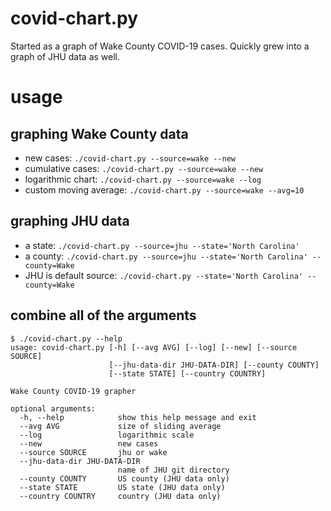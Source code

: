 # covid-chart.py
Started as a graph of Wake County COVID-19 cases.
Quickly grew into a graph of JHU data as well.

# usage

## graphing Wake County data

* new cases: `./covid-chart.py --source=wake --new`
* cumulative cases: `./covid-chart.py --source=wake --new`
* logarithmic chart: `./covid-chart.py --source=wake --log`
* custom moving average: `./covid-chart.py --source=wake --avg=10`

## graphing JHU data

* a state: `./covid-chart.py --source=jhu --state='North Carolina'`
* a county: `./covid-chart.py --source=jhu --state='North Carolina' --county=Wake`
* JHU is default source: `./covid-chart.py --state='North Carolina' --county=Wake`

## combine all of the arguments

    $ ./covid-chart.py --help
    usage: covid-chart.py [-h] [--avg AVG] [--log] [--new] [--source SOURCE]
                          [--jhu-data-dir JHU-DATA-DIR] [--county COUNTY]
                          [--state STATE] [--country COUNTRY]

    Wake County COVID-19 grapher

    optional arguments:
      -h, --help            show this help message and exit
      --avg AVG             size of sliding average
      --log                 logarithmic scale
      --new                 new cases
      --source SOURCE       jhu or wake
      --jhu-data-dir JHU-DATA-DIR
                            name of JHU git directory
      --county COUNTY       US county (JHU data only)
      --state STATE         US state (JHU data only)
      --country COUNTRY     country (JHU data only)

